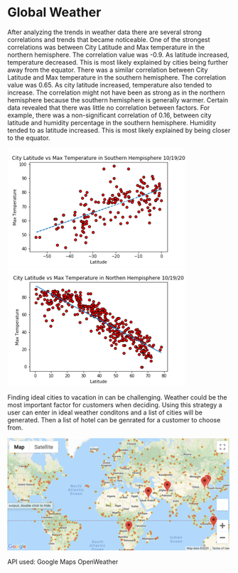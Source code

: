 # Global Weather

After analyzing the trends in weather data there are several strong correlations and trends that became noticeable. One of the strongest correlations was between City Latitude and Max temperature in the northern hemisphere. The correlation value was -0.9. As latitude increased, temperature decreased. This is most likely explained by cities being further away from the equator. There was a similar correlation between City Latitude and Max temperature in the southern hemisphere. The correlation value was 0.65. As city latitude increased, temperature also tended to increase. The correlation might not have been as strong as in the northern hemisphere because the southern hemisphere is generally warmer. Certain data revealed that there was little no correlation between factors. For example, there was a non-significant correlation of 0.16, between city latitude and humidity percentage in the southern hemisphere. Humidity tended to as latitude increased. This is most likely explained by being closer to the equator. 

<img src="/matplotlib:visualizations/ShLat_temp.png" width="400"> 
<img src="/matplotlib:visualizations/NhLat_temp.png" width="400"> 

Finding ideal cities to vacation in can be challenging. Weather could be the most important factor for customers when deciding. Using this strategy a user can enter in ideal weather conditons and a list of cities will be generated. Then a list of hotel can be genrated for a customer to choose from.

<img src="/matplotlib:visualizations/hotel_map.png" width="500"> 


API used:
Google Maps
OpenWeather

